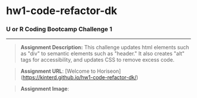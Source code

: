 # hw1-code-refactor-dk
### U or R Coding Bootcamp Challenge 1
---
>**Assignment Description:** This challenge updates html elements such as "div" to semantic elements such as "header."  It also creates "alt" tags for accessibility, and updates CSS to remove excess code.

>**Assignment URL**: [Welcome to Horiseon] (https://kinterd.github.io/hw1-code-refactor-dk/)

>**Assignment Image**:


